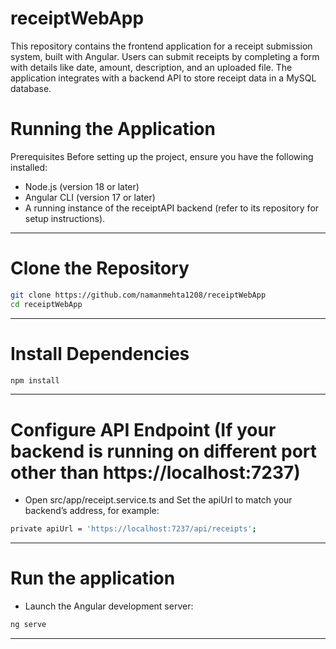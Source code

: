 
# receiptWebApp

This repository contains the frontend application for a receipt submission system, built with Angular. Users can submit receipts by completing a form with details like date, amount, description, and an uploaded file. The application integrates with a backend API to store receipt data in a MySQL database.

# Running the Application
Prerequisites
Before setting up the project, ensure you have the following installed:

- Node.js (version 18 or later)
- Angular CLI (version 17 or later)
- A running instance of the receiptAPI backend (refer to its repository for setup instructions).
---

# Clone the Repository
 ```bash
 git clone https://github.com/namanmehta1208/receiptWebApp
cd receiptWebApp
 ```
 ---

# Install Dependencies
```bash
npm install
```
---

# Configure API Endpoint (If your backend is running on different port other than https://localhost:7237)
- Open src/app/receipt.service.ts and Set the apiUrl to match your backend’s address, for example:
```bash
private apiUrl = 'https://localhost:7237/api/receipts';
```
---

# Run the application
- Launch the Angular development server:
```bash
ng serve
```
---

